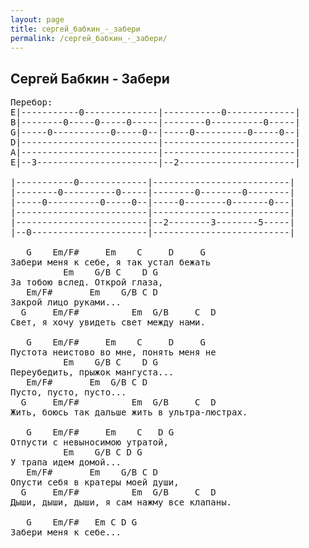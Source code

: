 ```yaml
---
layout: page
title: сергей_бабкин_-_забери
permalink: /сергей_бабкин_-_забери/
---
```

## Сергей Бабкин - Забери
<pre>
Перебор:
E|-----------0--------------|-----------0-------------|
B|--------0-----0-----0-----|--------0----------0-----|
G|-----0-----------0-----0--|-----0----------0-----0--|
D|--------------------------|-------------------------|
A|--------------------------|-------------------------|
E|--3-----------------------|--2----------------------|
                                                         
|-----------0-------------|--------------------------|
|--------0----------0-----|--------0--------0--------|
|-----0----------0-----0--|-----0--------0-------0---|
|-------------------------|--------------------------|
|-------------------------|--2--------3--------5-----|
|--0----------------------|--------------------------|

   G    Em/F#     Em    C     D     G
Забери меня к себе, я так устал бежать
          Em    G/B C    D G           
За тобою вслед. Открой глаза,
   Em/F#       Em    G/B C D
Закрой лицо руками...
  G     Em/F#          Em  G/B     C  D
Свет, я хочу увидеть свет между нами.

   G    Em/F#     Em    C     D     G
Пустота неистово во мне, понять меня не
          Em    G/B C    D G           
Переубедить, прыжок мангуста...
   Em/F#       Em  G/B C D
Пусто, пусто, пусто...
  G     Em/F#          Em  G/B     C  D
Жить, боюсь так дальше жить в ультра-люстрах.

   G    Em/F#     Em    C   D G
Отпусти с невыносимою утратой,
          Em    G/B C D G           
У трапа идем домой...
   Em/F#       Em    G/B C D
Опусти себя в кратеры моей души,
  G     Em/F#          Em  G/B     C  D
Дыши, дыши, дыши, я сам нажму все клапаны.

   G    Em/F#   Em C D G
Забери меня к себе...
</pre>


